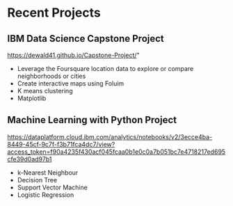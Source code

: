 # Recent Projects

## IBM Data Science Capstone Project
https://dewald41.github.io/Capstone-Project/"

* Leverage the Foursquare location data to explore or compare neighborhoods or cities
* Create interactive maps using Foluim
* K means clustering
* Matplotlib

## Machine Learning with Python Project
https://dataplatform.cloud.ibm.com/analytics/notebooks/v2/3ecce4ba-8449-45cf-9c7f-f3b71fca4dc7/view?access_token=f90a4235f430acf045fcaa0b1e0c0a7b051bc7e4718217ed695cfe39d0ad97b1
* k-Nearest Neighbour
* Decision Tree
* Support Vector Machine
* Logistic Regression

<!---
Dewald41/Dewald41 is a ✨ special ✨ repository because its `README.md` (this file) appears on your GitHub profile.
You can click the Preview link to take a look at your changes.
--->
